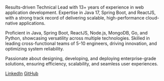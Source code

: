 Results-driven Technical Lead with 13+ years of experience in web application development. Expertise in Java 17, Spring Boot, and ReactJS, with a strong track record of delivering scalable, high-performance cloud-native applications.

Proficient in Java, Spring Boot, ReactJS, Node.js, MongoDB, Go, and Python, showcasing versatility across multiple technologies. Skilled in leading cross-functional teams of 5-10 engineers, driving innovation, and optimizing system reliability.

Passionate about designing, developing, and deploying enterprise-grade solutions, ensuring efficiency, scalability, and seamless user experiences.

[LinkedIn](https://linkedin.com/in/velmuruganv/)
[GitHub](https://github.com/velmuruganvelayutham/)